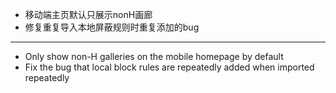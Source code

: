- 移动端主页默认只展示nonH画廊
- 修复重复导入本地屏蔽规则时重复添加的bug

--------------------

- Only show non-H galleries on the mobile homepage by default
- Fix the bug that local block rules are repeatedly added when imported repeatedly